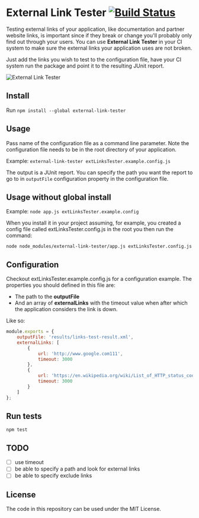 # External Link Tester [![Build Status](https://travis-ci.org/pedrocatre/external-link-tester.svg?branch=master)](https://travis-ci.org/pedrocatre/external-link-tester)

Testing external links of your application, like documentation and partner website links, is important since if they break or change you'll probably only find out through your users.
You can use **External Link Tester** in your CI system to make sure the external links your application uses are not broken.

Just add the links you wish to test to the configuration file, have your CI system run the package and point it to the resulting JUnit report.

![External Link Tester](https://github.com/pedrocatre/external-link-tester/raw/master/screenshots/external-link-tester.gif)

## Install

Run `npm install --global external-link-tester`

## Usage

Pass name of the configuration file as a command line parameter. Note the configuration file needs to be in the root directory of your application.

Example: `external-link-tester extLinksTester.example.config.js`

The output is a JUnit report. You can specify the path you want the report to go to in `outputFile` configuration property in the configuration file.

## Usage without global install

Example: `node app.js extLinksTester.example.config`

When you install it in your project assuming, for example, you created a config file called extLinksTester.config.js in the root you then run the command:

`node node_modules/external-link-tester/app.js extLinksTester.config.js`

## Configuration

Checkout extLinksTester.example.config.js for a configuration example.
The properties you should defined in this file are:

* The path to the **outputFile**
* And an array of **externalLinks** with the timeout value when after which the application considers the link is down.

Like so:

```javascript
module.exports = {
    outputFile: 'results/links-test-result.xml',
    externalLinks: [
        {
            url: 'http://www.google.com111',
            timeout: 3000
        },
        {
            url: 'https://en.wikipedia.org/wiki/List_of_HTTP_status_codes',
            timeout: 3000
        }
    ]
};
```

## Run tests

`npm test`

## TODO

- [ ] use timeout
- [ ] be able to specify a path and look for external links
- [ ] be able to specify exclude links

## License

The code in this repository can be used under the MIT License.
